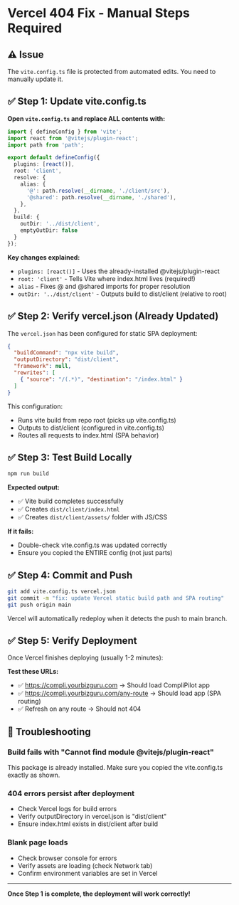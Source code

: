 # Vercel 404 Fix - Manual Steps Required

## ⚠️ Issue
The `vite.config.ts` file is protected from automated edits. You need to manually update it.

## ✅ Step 1: Update vite.config.ts

**Open `vite.config.ts` and replace ALL contents with:**

```ts
import { defineConfig } from 'vite';
import react from '@vitejs/plugin-react';
import path from 'path';

export default defineConfig({
  plugins: [react()],
  root: 'client',
  resolve: {
    alias: {
      '@': path.resolve(__dirname, './client/src'),
      '@shared': path.resolve(__dirname, './shared'),
    },
  },
  build: {
    outDir: '../dist/client',
    emptyOutDir: false
  }
});
```

**Key changes explained:**
- `plugins: [react()]` - Uses the already-installed @vitejs/plugin-react
- `root: 'client'` - Tells Vite where index.html lives (required!)
- `alias` - Fixes @ and @shared imports for proper resolution
- `outDir: '../dist/client'` - Outputs build to dist/client (relative to root)

## ✅ Step 2: Verify vercel.json (Already Updated)

The `vercel.json` has been configured for static SPA deployment:

```json
{
  "buildCommand": "npx vite build",
  "outputDirectory": "dist/client",
  "framework": null,
  "rewrites": [
    { "source": "/(.*)", "destination": "/index.html" }
  ]
}
```

This configuration:
- Runs vite build from repo root (picks up vite.config.ts)
- Outputs to dist/client (configured in vite.config.ts)
- Routes all requests to index.html (SPA behavior)

## ✅ Step 3: Test Build Locally

```bash
npm run build
```

**Expected output:**
- ✅ Vite build completes successfully
- ✅ Creates `dist/client/index.html`
- ✅ Creates `dist/client/assets/` folder with JS/CSS

**If it fails:**
- Double-check vite.config.ts was updated correctly
- Ensure you copied the ENTIRE config (not just parts)

## ✅ Step 4: Commit and Push

```bash
git add vite.config.ts vercel.json
git commit -m "fix: update Vercel static build path and SPA routing"
git push origin main
```

Vercel will automatically redeploy when it detects the push to main branch.

## ✅ Step 5: Verify Deployment

Once Vercel finishes deploying (usually 1-2 minutes):

**Test these URLs:**
- ✅ https://compli.yourbizguru.com → Should load CompliPilot app
- ✅ https://compli.yourbizguru.com/any-route → Should load app (SPA routing)
- ✅ Refresh on any route → Should not 404

## 🔧 Troubleshooting

### Build fails with "Cannot find module @vitejs/plugin-react"
This package is already installed. Make sure you copied the vite.config.ts exactly as shown.

### 404 errors persist after deployment
- Check Vercel logs for build errors
- Verify outputDirectory in vercel.json is "dist/client"
- Ensure index.html exists in dist/client after build

### Blank page loads
- Check browser console for errors
- Verify assets are loading (check Network tab)
- Confirm environment variables are set in Vercel

---

**Once Step 1 is complete, the deployment will work correctly!**
